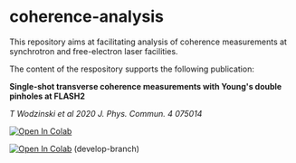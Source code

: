 # coherence-analysis

This repository aims at facilitating analysis of coherence measurements at synchrotron and free-electron laser facilities.

The content of the respository supports the following publication:

**Single-shot transverse coherence measurements with Young's double
pinholes at FLASH2**

*T Wodzinski et al 2020 J. Phys. Commun. 4 075014*




[![Open In Colab](https://colab.research.google.com/assets/colab-badge.svg)](https://colab.research.google.com/github/ThomasWodzinski/coherence-analysis/coherence-analysis.ipynb)

[![Open In Colab](https://colab.research.google.com/assets/colab-badge.svg)](https://colab.research.google.com/github/ThomasWodzinski/coherence-analysis/blob/develop/coherence-analysis.ipynb) (develop-branch)